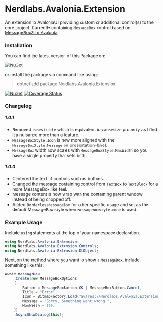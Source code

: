 ﻿# Nerdlabs.Avalonia.Extension

An extension to AvaloniaUI providing custom or additional control(s)
to the core project. Currently containing ```MessageBox``` control based
on [MessageBoxSlim.Avalonia](https://github.com/SirJson/MessageBoxSlim.Avalonia)
  

### Installation
You can find the latest version of this Package on:  

[![NuGet](https://img.shields.io/nuget/v/Nerdlabs.Avalonia.Extension)](https://www.nuget.org/packages/Nerdlabs.Avalonia.Extension/)
  
or install the package via command line using:
> dotnet add package Nerdlabs.Avalonia.Extension

[![NuGet](https://img.shields.io/nuget/v/Nerdlabs.Avalonia.Extension)](https://www.nuget.org/packages/Nerdlabs.Avalonia.Extension/)
[![Coverage Status](https://coveralls.io/repos/github/aLexiusxx/Nerdlabs.Avalonia/badge.svg?branch=dev)](https://coveralls.io/github/aLexiusxx/Nerdlabs.Avalonia?branch=dev)

### Changelog

##### 1.0.1
- Removed ```IsResizable``` which is equivalent to ```CanResize``` property as
  I find it a nuisance more than a feature.
- ```MessageBoxStyle.Icon``` is now more aligned with the ```MessageBoxStyle.Message```
  on presentation-level.
- ```MessageBox``` width now scales with ```MessageBoxStyle.MaxWidth``` so you have a single
  property that sets both.

##### 1.0.0
- Centered the text of controls such as buttons.
- Changed the message containing control from ```TextBox``` to ```TextBlock```
  for a more MessageBox like feel.
- Message content is now wrap with the containing parent window instead of being
  chopped off.
- Added ```BorderlessMessageBox``` for other specific usage and set as the
  default MessageBox style when ```MessageBoxStyle.None``` is used.


### Example Usage

Include ```using``` statements at the top of your namespace declaration.
```csharp
using Nerdlabs.Avalonia.Extension;
using Nerdlabs.Avalonia.Extension.Controls;
using Nerdlabs.Avalonia.Extension.DtObject;
```

Next, on the method where you want to show a ```MessageBox```, include something
like this:
```csharp
await MessageBox
    .Create(new MessageBoxOptions
    {
        Button = MessageBoxButton.OK | MessageBoxButton.Cancel,
        Title = "Error",
        Icon = BitmapFactory.Load("avares://Nerdlabs.Avalonia.Extension/Assets/error.ico"),
        Message = "Sorry, Something went wrong.",
        MaxWidth = 520,
    })
    .AsyncShowDialog(this);
```
